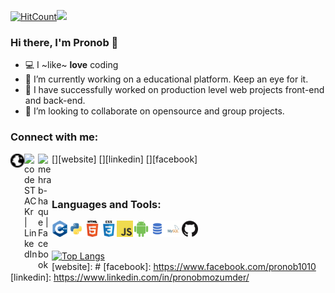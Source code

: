 [![HitCount](http://hits.dwyl.com/pronob1010/pronob1010.svg)](http://hits.dwyl.com/pronob1010/pronob1010)<img src="https://komarev.com/ghpvc/?username=pronob1010">
 
### Hi there, I'm Pronob 👋


- 💻 I ~like~ **love** coding
- 🔭 I’m currently working on a educational platform. Keep an eye for it.
- 👯 I have successfully worked on production level web projects  front-end and back-end.
- 👯 I’m looking to collaborate on opensource and group projects.

 ### Connect with me:

[<img align="left" alt="pronob1010" width="22px" src="https://raw.githubusercontent.com/iconic/open-iconic/master/svg/globe.svg" />][website]
[<img align="left" alt="codeSTACKr | LinkedIn" width="22px" src="https://cdn.jsdelivr.net/npm/simple-icons@v3/icons/linkedin.svg" />][linkedin]
[<img align="left" alt="mehrab-haque | Facebook" width="22px" src="https://cdn.jsdelivr.net/npm/simple-icons@v3/icons/facebook.svg" />][facebook]


<br> 

### Languages and Tools:

<img align="left" alt="C++" width="26px" src="https://raw.githubusercontent.com/github/explore/80688e429a7d4ef2fca1e82350fe8e3517d3494d/topics/cpp/cpp.png" />
<img align="left" alt="Python" width="26px" src="https://raw.githubusercontent.com/github/explore/80688e429a7d4ef2fca1e82350fe8e3517d3494d/topics/python/python.png" />
<img align="left" alt="HTML5" width="26px" src="https://raw.githubusercontent.com/github/explore/80688e429a7d4ef2fca1e82350fe8e3517d3494d/topics/html/html.png" />
<img align="left" alt="CSS3" width="26px" src="https://raw.githubusercontent.com/github/explore/80688e429a7d4ef2fca1e82350fe8e3517d3494d/topics/css/css.png" />
<img align="left" alt="JavaScript" width="26px" src="https://raw.githubusercontent.com/github/explore/80688e429a7d4ef2fca1e82350fe8e3517d3494d/topics/javascript/javascript.png" />
<img align="left" alt="Android Studio" width="26px" src="https://raw.githubusercontent.com/github/explore/80688e429a7d4ef2fca1e82350fe8e3517d3494d/topics/android/android.png" />
<img align="left" alt="SQL" width="26px" src="https://raw.githubusercontent.com/github/explore/80688e429a7d4ef2fca1e82350fe8e3517d3494d/topics/sql/sql.png" />
<img align="left" alt="MySQL" width="26px" src="https://raw.githubusercontent.com/github/explore/80688e429a7d4ef2fca1e82350fe8e3517d3494d/topics/mysql/mysql.png" />
<img align="left" alt="GitHub" width="26px" src="https://raw.githubusercontent.com/github/explore/78df643247d429f6cc873026c0622819ad797942/topics/github/github.png" />
<br><br/>
 
[![Top Langs](https://github-readme-stats.vercel.app/api/top-langs/?username=pronob1010&layout=compact)](https://github.com/anuraghazra/github-readme-stats)
&nbsp;
 <br>
[website]: #
[facebook]: https://www.facebook.com/pronob1010
[linkedin]: https://www.linkedin.com/in/pronobmozumder/
